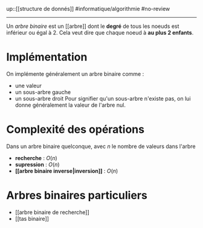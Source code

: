 up::[[structure de donnés]]
#informatique/algorithmie #no-review 

---
Un _arbre binaire_ est un [[arbre]] dont le **degré** de tous les noeuds est inférieur ou égal à 2.
Cela veut dire que chaque noeud à **au plus 2 enfants**.

# Implémentation
On implémente généralement un arbre binaire comme :
 - une valeur
 - un sous-arbre gauche
 - un sous-arbre droit
Pour signifier qu'un sous-arbre n'existe pas, on lui donne généralement la valeur de l'arbre nul.

# Complexité des opérations
Dans un arbre binaire quelconque, avec $n$ le nombre de valeurs dans l'arbre
 - **recherche** : $O(n)$
 - **supression** : $O(n)$
 - **[[arbre binaire inverse|inversion]]** : $O(n)$ 

# Arbres binaires particuliers
 - [[arbre binaire de recherche]]
 - [[tas binaire]]

